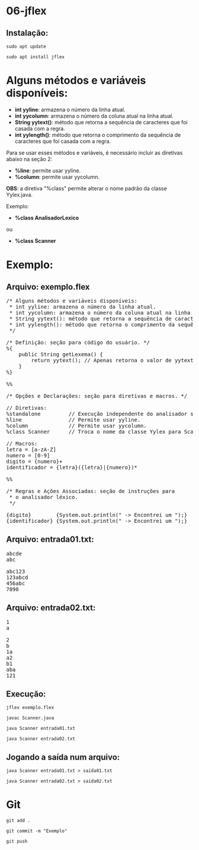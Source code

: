 # 06-jflex

## Instalação:
`sudo apt update`

`sudo apt install jflex`

# Alguns métodos e variáveis disponíveis:
 * **int yyline**: armazena o número da linha atual.
 * **int yycolumn**: armazena o número da coluna atual na linha atual.
 * **String yytext()**: método que retorna a sequência de caracteres que foi casada com a regra.
 * **int yylength()**: método que retorna o comprimento da sequência de caracteres que foi casada com a regra.

 Para se usar esses métodos e variáveis, é necessário incluir as diretivas abaixo na seção 2:
 * **%line**: permite usar yyline.
 * **%column**: permite usar yycolumn.

 **OBS**: a diretiva "%class" permite alterar o nome padrão da classe Yylex.java.
 
 Exemplo:
 
 * **%class AnalisadorLexico**
 
 ou
 
 * **%class Scanner**

# Exemplo: 

## Arquivo: exemplo.flex

<pre>
/* Alguns métodos e variáveis disponíveis:
 * int yyline: armazena o número da linha atual.
 * int yycolumn: armazena o número da coluna atual na linha atual.
 * String yytext(): método que retorna a sequência de caracteres que foi casada com a regra.
 * int yylength(): método que retorna o comprimento da sequência de caracteres que foi casada com a regra.
 */

/* Definição: seção para código do usuário. */
%{
    public String getLexema() {
        return yytext(); // Apenas retorna o valor de yytext().
    }
%}

%%

/* Opções e Declarações: seção para diretivas e macros. */

// Diretivas:
%standalone         // Execução independente do analisador sintático.
%line               // Permite usar yyline.
%column             // Permite usar yycolumn.
%class Scanner      // Troca o nome da classe Yylex para Scanner.

// Macros:
letra = [a-zA-Z]
numero = [0-9]
digito = {numero}+
identificador = {letra}({letra}|{numero})*

%%

/* Regras e Ações Associadas: seção de instruções para 
 * o analisador léxico. 
 */

{digito}        {System.out.println(" -> Encontrei um <Token: DIGITO, Lexema: "        + getLexema() + ", Tamanho: " + yylength() + ", Linha: " + yyline + ", Coluna: " + yycolumn + ">");}
{identificador} {System.out.println(" -> Encontrei um <Token: IDENTIFICADOR, Lexema: " + getLexema() + ", Tamanho: " + yylength() + ", Linha: " + yyline + ", Coluna: " + yycolumn + ">");}
</pre>

## Arquivo: entrada01.txt:
<pre>
abcde
abc

abc123
123abcd
456abc
7890
</pre>

## Arquivo: entrada02.txt:

<pre>
1
a

2
b
1a
a2
b1
aba
121
</pre>

## Execução:
`jflex exemplo.flex`

`javac Scanner.java`

`java Scanner entrada01.txt`

`java Scanner entrada02.txt`

## Jogando a saída num arquivo:
`java Scanner entrada01.txt > saida01.txt`

`java Scanner entrada02.txt > saida02.txt`

# Git
`git add .`

`git commit -m "Exemplo"`

`git push`
